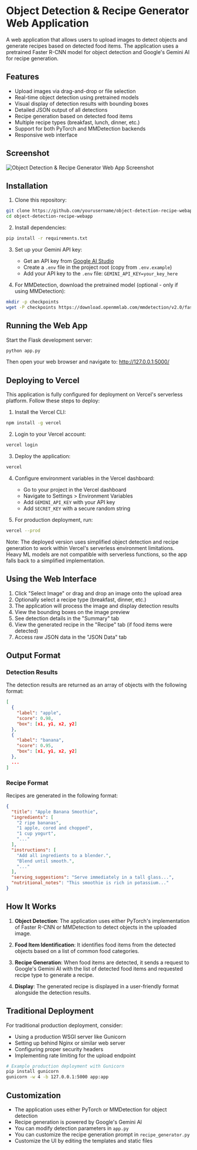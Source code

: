 # Object Detection & Recipe Generator Web Application

A web application that allows users to upload images to detect objects and generate recipes based on detected food items. The application uses a pretrained Faster R-CNN model for object detection and Google's Gemini AI for recipe generation.

## Features

- Upload images via drag-and-drop or file selection
- Real-time object detection using pretrained models
- Visual display of detection results with bounding boxes
- Detailed JSON output of all detections
- Recipe generation based on detected food items
- Multiple recipe types (breakfast, lunch, dinner, etc.)
- Support for both PyTorch and MMDetection backends
- Responsive web interface

## Screenshot

![Object Detection & Recipe Generator Web App Screenshot](screenshot.png)

## Installation

1. Clone this repository:
```bash
git clone https://github.com/yourusername/object-detection-recipe-webapp.git
cd object-detection-recipe-webapp
```

2. Install dependencies:
```bash
pip install -r requirements.txt
```

3. Set up your Gemini API key:
   - Get an API key from [Google AI Studio](https://aistudio.google.com/app/apikey)
   - Create a `.env` file in the project root (copy from `.env.example`)
   - Add your API key to the `.env` file: `GEMINI_API_KEY=your_key_here`

4. For MMDetection, download the pretrained model (optional - only if using MMDetection):
```bash
mkdir -p checkpoints
wget -P checkpoints https://download.openmmlab.com/mmdetection/v2.0/faster_rcnn/faster_rcnn_r50_fpn_1x_coco/faster_rcnn_r50_fpn_1x_coco_20200130-047c8118.pth
```

## Running the Web App

Start the Flask development server:
```bash
python app.py
```

Then open your web browser and navigate to: http://127.0.0.1:5000/

## Deploying to Vercel

This application is fully configured for deployment on Vercel's serverless platform. Follow these steps to deploy:

1. Install the Vercel CLI:
```bash
npm install -g vercel
```

2. Login to your Vercel account:
```bash
vercel login
```

3. Deploy the application:
```bash
vercel
```

4. Configure environment variables in the Vercel dashboard:
   - Go to your project in the Vercel dashboard
   - Navigate to Settings > Environment Variables
   - Add `GEMINI_API_KEY` with your API key
   - Add `SECRET_KEY` with a secure random string

5. For production deployment, run:
```bash
vercel --prod
```

Note: The deployed version uses simplified object detection and recipe generation to work within Vercel's serverless environment limitations. Heavy ML models are not compatible with serverless functions, so the app falls back to a simplified implementation.

## Using the Web Interface

1. Click "Select Image" or drag and drop an image onto the upload area
2. Optionally select a recipe type (breakfast, dinner, etc.)
3. The application will process the image and display detection results
4. View the bounding boxes on the image preview
5. See detection details in the "Summary" tab
6. View the generated recipe in the "Recipe" tab (if food items were detected)
7. Access raw JSON data in the "JSON Data" tab

## Output Format

### Detection Results

The detection results are returned as an array of objects with the following format:

```json
[
  {
    "label": "apple",
    "score": 0.98,
    "box": [x1, y1, x2, y2] 
  },
  {
    "label": "banana",
    "score": 0.95,
    "box": [x1, y1, x2, y2]
  },
  ...
]
```

### Recipe Format

Recipes are generated in the following format:

```json
{
  "title": "Apple Banana Smoothie",
  "ingredients": [
    "2 ripe bananas",
    "1 apple, cored and chopped",
    "1 cup yogurt",
    "..."
  ],
  "instructions": [
    "Add all ingredients to a blender.",
    "Blend until smooth.",
    "..."
  ],
  "serving_suggestions": "Serve immediately in a tall glass...",
  "nutritional_notes": "This smoothie is rich in potassium..."
}
```

## How It Works

1. **Object Detection**: The application uses either PyTorch's implementation of Faster R-CNN or MMDetection to detect objects in the uploaded image.

2. **Food Item Identification**: It identifies food items from the detected objects based on a list of common food categories.

3. **Recipe Generation**: When food items are detected, it sends a request to Google's Gemini AI with the list of detected food items and requested recipe type to generate a recipe.

4. **Display**: The generated recipe is displayed in a user-friendly format alongside the detection results.

## Traditional Deployment

For traditional production deployment, consider:
- Using a production WSGI server like Gunicorn
- Setting up behind Nginx or similar web server
- Configuring proper security headers
- Implementing rate limiting for the upload endpoint

```bash
# Example production deployment with Gunicorn
pip install gunicorn
gunicorn -w 4 -b 127.0.0.1:5000 app:app
```

## Customization

- The application uses either PyTorch or MMDetection for object detection
- Recipe generation is powered by Google's Gemini AI
- You can modify detection parameters in `app.py`
- You can customize the recipe generation prompt in `recipe_generator.py`
- Customize the UI by editing the templates and static files 